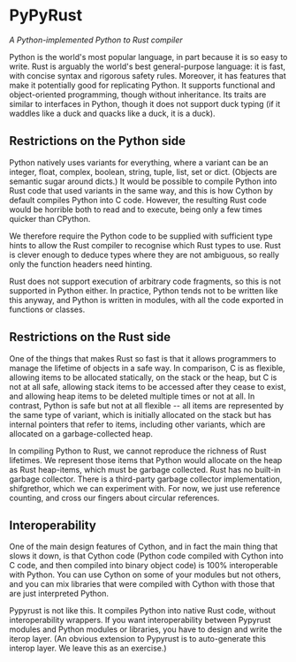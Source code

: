# PyPyRust

_A Python-implemented Python to Rust compiler_

Python is the world's most popular language, in part because it is so easy to write. Rust
is arguably the world's best general-purpose language: it is fast, with concise syntax
and rigorous safety rules. Moreover, it has features that make it potentially good for
replicating Python. It supports functional and object-oriented programming, though without
inheritance. Its traits are similar to interfaces in Python, though it does not support
duck typing (if it waddles like a duck and quacks like a duck, it is a duck).

## Restrictions on the Python side

Python natively uses variants for everything, where a variant can be an integer, float,
complex, boolean, string, tuple, list, set or dict. (Objects are semantic sugar around
dicts.) It would be possible to compile Python into Rust code that used variants in the
same way, and this is how Cython by default compiles Python into C code. However, the
resulting Rust code would be horrible both to read and to execute, being only a few times
quicker than CPython.

We therefore require the Python code to be supplied with sufficient type hints to allow
the Rust compiler to recognise which Rust types to use. Rust is clever enough to deduce
types where they are not ambiguous, so really only the function headers need hinting.

Rust does not support execution of arbitrary code fragments, so this is not supported in
Python either. In practice, Python tends not to be written like this anyway, and Python
is written in modules, with all the code exported in functions or classes.

## Restrictions on the Rust side

One of the things that makes Rust so fast is that it allows programmers to manage the
lifetime of objects in a safe way. In comparison, C is as flexible, allowing items to be
allocated statically, on the stack or the heap, but C is not at all safe, allowing stack
items to be accessed after they cease to exist, and allowing heap items to be deleted
multiple times or not at all. In contrast, Python is safe but not at all flexible -- all items
are represented by the same type of variant, which is initially allocated on the stack but
has internal pointers that refer to items, including other variants, which are allocated
on a garbage-collected heap.

In compiling Python to Rust, we cannot reproduce the richness of Rust lifetimes. We represent
those items that Python would allocate on the heap as Rust heap-items, which must be garbage
collected. Rust has no built-in garbage collector. There is a third-party garbage collector
implementation, shifgrethor, which we can experiment with. For now, we just use reference
counting, and cross our fingers about circular references.

## Interoperability

One of the main design features of Cython, and in fact the main thing that slows it down, is
that Cython code (Python code compiled with Cython into C code, and then compiled into
binary object code) is 100% interoperable with Python. You can use Cython on some of your
modules but not others, and you can mix libraries that were compiled with Cython with those
that are just interpreted Python.

Pypyrust is not like this. It compiles Python into native Rust code, without interoperability
wrappers. If you want interoperability between Pypyrust modules and Python modules or libraries,
you have to design and write the iterop layer. (An obvious extension to Pypyrust is to
auto-generate this interop layer. We leave this as an exercise.)
